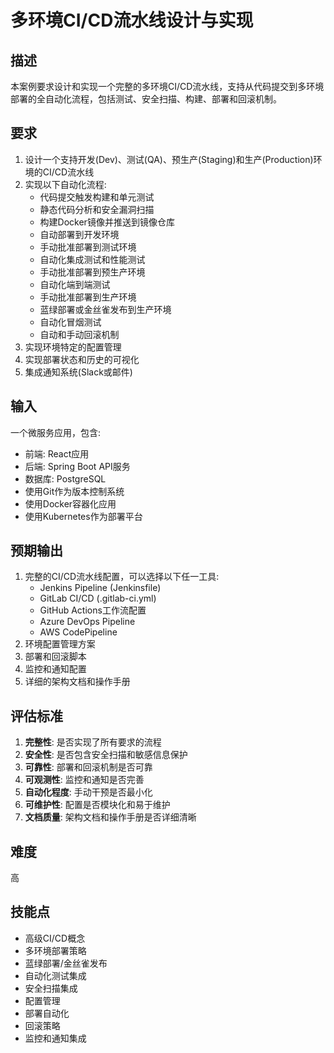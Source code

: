 # 多环境CI/CD流水线设计与实现

## 描述

本案例要求设计和实现一个完整的多环境CI/CD流水线，支持从代码提交到多环境部署的全自动化流程，包括测试、安全扫描、构建、部署和回滚机制。

## 要求

1. 设计一个支持开发(Dev)、测试(QA)、预生产(Staging)和生产(Production)环境的CI/CD流水线
2. 实现以下自动化流程:
   - 代码提交触发构建和单元测试
   - 静态代码分析和安全漏洞扫描
   - 构建Docker镜像并推送到镜像仓库
   - 自动部署到开发环境
   - 手动批准部署到测试环境
   - 自动化集成测试和性能测试
   - 手动批准部署到预生产环境
   - 自动化端到端测试
   - 手动批准部署到生产环境
   - 蓝绿部署或金丝雀发布到生产环境
   - 自动化冒烟测试
   - 自动和手动回滚机制
3. 实现环境特定的配置管理
4. 实现部署状态和历史的可视化
5. 集成通知系统(Slack或邮件)

## 输入

一个微服务应用，包含:
- 前端: React应用
- 后端: Spring Boot API服务
- 数据库: PostgreSQL
- 使用Git作为版本控制系统
- 使用Docker容器化应用
- 使用Kubernetes作为部署平台

## 预期输出

1. 完整的CI/CD流水线配置，可以选择以下任一工具:
   - Jenkins Pipeline (Jenkinsfile)
   - GitLab CI/CD (.gitlab-ci.yml)
   - GitHub Actions工作流配置
   - Azure DevOps Pipeline
   - AWS CodePipeline
2. 环境配置管理方案
3. 部署和回滚脚本
4. 监控和通知配置
5. 详细的架构文档和操作手册

## 评估标准

1. **完整性**: 是否实现了所有要求的流程
2. **安全性**: 是否包含安全扫描和敏感信息保护
3. **可靠性**: 部署和回滚机制是否可靠
4. **可观测性**: 监控和通知是否完善
5. **自动化程度**: 手动干预是否最小化
6. **可维护性**: 配置是否模块化和易于维护
7. **文档质量**: 架构文档和操作手册是否详细清晰

## 难度

高

## 技能点

- 高级CI/CD概念
- 多环境部署策略
- 蓝绿部署/金丝雀发布
- 自动化测试集成
- 安全扫描集成
- 配置管理
- 部署自动化
- 回滚策略
- 监控和通知集成